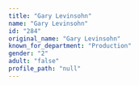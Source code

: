 ```yaml
---
title: "Gary Levinsohn"
name: "Gary Levinsohn"
id: "284"
original_name: "Gary Levinsohn"
known_for_department: "Production"
gender: "2"
adult: "false"
profile_path: "null"
---
```

